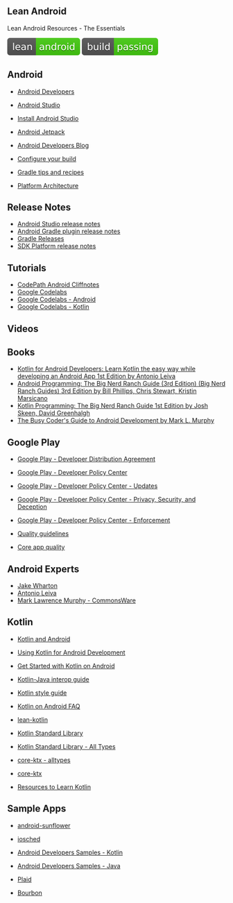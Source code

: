 Lean Android
--
Lean Android Resources - The Essentials

![Lean Android](lean-android.svg) ![Build Passing](build-passing.svg)

Android
---
- [Android Developers](https://developer.android.com)
- [Android Studio](https://developer.android.com/studio/)
- [Install Android Studio](https://developer.android.com/studio/install)
- [Android Jetpack](https://developer.android.com/jetpack)
- [Android Developers Blog](https://android-developers.googleblog.com/)


- [Configure your build](https://developer.android.com/studio/build/)
- [Gradle tips and recipes](https://developer.android.com/studio/build/gradle-tips)

- [Platform Architecture](https://developer.android.com/guide/platform/)

Release Notes
---
- [Android Studio release notes](https://developer.android.com/studio/releases/)
- [Android Gradle plugin release notes
](https://developer.android.com/studio/releases/gradle-plugin)
- [Gradle Releases](https://gradle.org/releases/)
- [SDK Platform release notes](https://developer.android.com/studio/releases/platforms)

Tutorials
---
- [CodePath Android Cliffnotes](https://guides.codepath.com/android)
- [Google Codelabs](https://codelabs.developers.google.com/)
- [Google Codelabs - Android](https://codelabs.developers.google.com/?cat=Android)
- [Google Codelabs - Kotlin](https://codelabs.developers.google.com/?cat=Kotlin)
[](https://www.tutorialspoint.com/android/index.htm)

Videos
---

Books
---
- [Kotlin for Android Developers: Learn Kotlin the easy way while developing an Android App 1st Edition by Antonio Leiva](https://www.amazon.com/Kotlin-Android-Developers-Learn-developing/dp/1530075610)
- [Android Programming: The Big Nerd Ranch Guide (3rd Edition) (Big Nerd Ranch Guides) 3rd Edition by Bill Phillips, Chris Stewart, Kristin Marsicano](https://www.amazon.com/gp/product/0134706056/)
- [Kotlin Programming: The Big Nerd Ranch Guide 1st Edition by Josh Skeen, David Greenhalgh](https://www.amazon.com/Kotlin-Programming-Nerd-Ranch-Guide/dp/0135161630)
- [The Busy Coder's Guide to Android Development by Mark L. Murphy](https://commonsware.com/Android/)

Google Play
---
- [Google Play - Developer Distribution Agreement](https://play.google.com/intl/ALL_uk/about/developer-distribution-agreement.html)
- [Google Play - Developer Policy Center](https://play.google.com/about/developer-content-policy/)
- [Google Play - Developer Policy Center - Updates](https://play.google.com/about/updates-resources/updates/)
- [Google Play - Developer Policy Center - Privacy, Security, and Deception](https://play.google.com/about/privacy-security-deception/)
- [Google Play - Developer Policy Center - Enforcement](https://play.google.com/about/enforcement/)


- [Quality guidelines](https://developer.android.com/docs/quality-guidelines/)
- [Core app quality](https://developer.android.com/docs/quality-guidelines/core-app-quality)

Android Experts
---
- [Jake Wharton](https://jakewharton.com/)
- [Antonio Leiva](https://antonioleiva.com/)
- [Mark Lawrence Murphy - CommonsWare](https://commonsware.com/)

Kotlin
---

- [Kotlin and Android](https://developer.android.com/kotlin/)
- [Using Kotlin for Android Development](https://kotlinlang.org/docs/reference/android-overview.html)
- [Get Started with Kotlin on Android
](https://developer.android.com/kotlin/get-started)
- [Kotlin-Java interop guide](https://developer.android.com/kotlin/interop)
- [Kotlin style guide](https://developer.android.com/kotlin/style-guide)
- [Kotlin on Android FAQ](https://developer.android.com/kotlin/faq)


- [lean-kotlin](https://github.com/tunjos/lean-kotlin)


- [Kotlin Standard Library](https://kotlinlang.org/api/latest/jvm/stdlib/index.html)
- [Kotlin Standard Library - All Types](https://kotlinlang.org/api/latest/jvm/stdlib/alltypes/index.html)

- [core-ktx - alltypes](https://android.github.io/android-ktx/core-ktx/alltypes/index.html)
- [core-ktx](https://android.github.io/android-ktx/core-ktx/index.html)
- [Resources to Learn Kotlin](https://developer.android.com/kotlin/resources)

Sample Apps
---
- [android-sunflower](https://github.com/googlesamples/android-sunflower)
- [iosched](https://github.com/google/iosched)


- [Android Developers Samples - Kotlin](https://developer.android.com/samples/?language=kotlin)
- [Android Developers Samples - Java](https://developer.android.com/samples/?language=java)


- [Plaid](https://github.com/nickbutcher/plaid)
- [Bourbon](https://github.com/hitherejoe/Bourbon)
